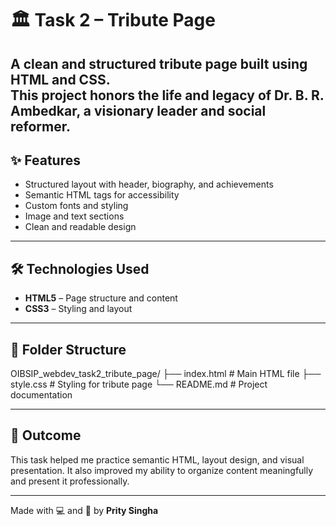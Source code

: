 # 🏛️ Task 2 – Tribute Page

A clean and structured tribute page built using HTML and CSS.  
This project honors the life and legacy of Dr. B. R. Ambedkar, a visionary leader and social reformer.
---

## ✨ Features

- Structured layout with header, biography, and achievements  
- Semantic HTML tags for accessibility  
- Custom fonts and styling  
- Image and text sections  
- Clean and readable design

---

## 🛠️ Technologies Used

- **HTML5** – Page structure and content  
- **CSS3** – Styling and layout

---

## 📁 Folder Structure

OIBSIP_webdev_task2_tribute_page/ 
├── index.html # Main HTML file 
├── style.css # Styling for tribute page 
└── README.md # Project documentation

---

## 📌 Outcome

This task helped me practice semantic HTML, layout design, and visual presentation. It also improved my ability to organize content meaningfully and present it professionally.

---

Made with 💻 and 💖 by **Prity Singha**

